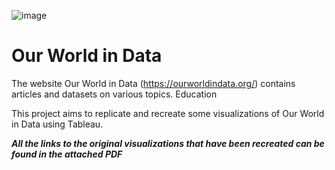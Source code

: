 ![image](https://github.com/user-attachments/assets/3b619521-a70c-47fb-9194-edef9ba4ca8a)

# Our World in Data

The website Our World in Data (https://ourworldindata.org/) contains articles and datasets on various topics.
Education

This project aims to replicate and recreate some visualizations of Our World in Data using Tableau.

***All the links to the original visualizations that have been recreated can be found in the attached PDF***
